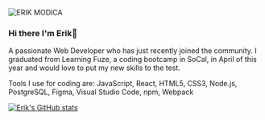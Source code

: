 ![ERIK MODICA](https://user-images.githubusercontent.com/76715055/115617930-db277880-a2a6-11eb-8e3b-a1096c5ba1e8.png)


### Hi there I'm Erik👋

  A passionate Web Developer who has just recently joined the community.  I graduated from Learning Fuze, a coding bootcamp in SoCal, in April of this year and would love to put       my new skills to the test.  
  
  Tools I use for coding are: 
    JavaScript, React, HTML5, CSS3, Node.js, PostgreSQL, Figma, Visual Studio Code, npm, Webpack

[![Erik's GitHub stats](https://github-readme-stats.vercel.app/api?username=ErikModica&count_private=true&theme=monokai)](https://github.com/anuraghazra/github-readme-stats)


